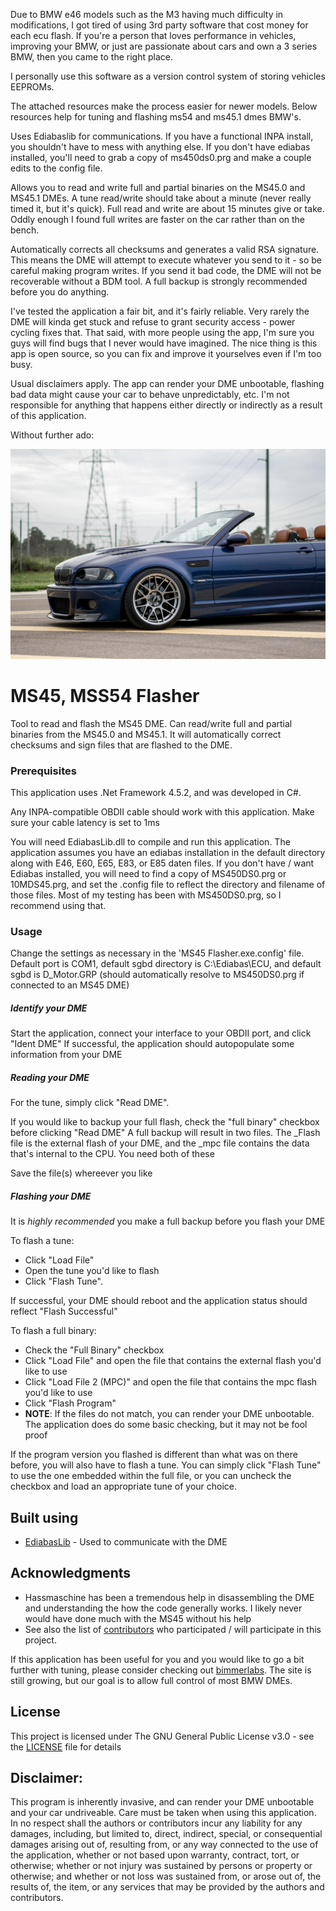 
Due to BMW e46 models such as the M3 having much difficulty in modifications, I got tired of using 3rd party software that cost money for each ecu flash.
If you're a person that loves performance in vehicles, improving your BMW, or just are passionate about cars and own a 3 series BMW, then you came to the right place.

I personally use this software as a version control system of storing vehicles EEPROMs.

The attached resources make the process easier for newer models. Below resources
help for tuning and flashing ms54 and ms45.1 dmes BMW's.

Uses Ediabaslib for communications. If you have a functional INPA install, you shouldn't have to mess with anything else. If you don't have ediabas installed, you'll need to grab a copy of ms450ds0.prg and make a couple edits to the config file.

Allows you to read and write full and partial binaries on the MS45.0 and MS45.1 DMEs. A tune read/write should take about a minute (never really timed it, but it's quick). Full read and write are about 15 minutes give or take. Oddly enough I found full writes are faster on the car rather than on the bench.

Automatically corrects all checksums and generates a valid RSA signature. This means the DME will attempt to execute whatever you send to it - so be careful making program writes. If you send it bad code, the DME will not be recoverable without a BDM tool. A full backup is strongly recommended before you do anything.

I've tested the application a fair bit, and it's fairly reliable. Very rarely the DME will kinda get stuck and refuse to grant security access - power cycling fixes that. That said, with more people using the app, I'm sure you guys will find bugs that I never would have imagined. The nice thing is this app is open source, so you can fix and improve it yourselves even if I'm too busy.

Usual disclaimers apply. The app can render your DME unbootable, flashing bad data might cause your car to behave unpredictably, etc. I'm not responsible for anything that happens either directly or indirectly as a result of this application.

Without further ado:

![Alt text](assets/M3-GTR.jpg?raw=true "M3 GTR")

# MS45, MSS54 Flasher
Tool to read and flash the MS45 DME. Can read/write full and partial binaries from the MS45.0 and MS45.1. It will automatically correct checksums and sign files that are flashed to the DME.


### Prerequisites
This application uses .Net Framework 4.5.2, and was developed in C#.

Any INPA-compatible OBDII cable should work with this application. Make sure your cable latency is set to 1ms

You will need EdiabasLib.dll to compile and run this application.
The application assumes you have an ediabas installation in the default directory along with E46, E60, E65, E83, or E85 daten files.
If you don't have / want Ediabas installed, you will need to find a copy of MS450DS0.prg or 10MDS45.prg, and set the .config file to reflect the directory and filename of those files.
Most of my testing has been with MS450DS0.prg, so I recommend using that.


### Usage
Change the settings as necessary in the 'MS45 Flasher.exe.config' file. 
Default port is COM1, default sgbd directory is C:\Ediabas\ECU, and default sgbd is D_Motor.GRP (should automatically resolve to MS450DS0.prg if connected to an MS45 DME)


##### Identify your DME
Start the application, connect your interface to your OBDII port, and click "Ident DME"
If successful, the application should autopopulate some information from your DME

##### Reading your DME
For the tune, simply click "Read DME". 

If you would like to backup your full flash, check the "full binary" checkbox before clicking "Read DME"
A full backup will result in two files. The _Flash file is the external flash of your DME, and the _mpc file contains the data that's internal to the CPU. You need both of these

Save the file(s) whereever you like

##### Flashing your DME
It is *highly recommended* you make a full backup before you flash your DME

To flash a tune: 
* Click "Load File"
* Open the tune you'd like to flash
* Click "Flash Tune". 

If successful, your DME should reboot and the application status should reflect "Flash Successful"

To flash a full binary: 
* Check the "Full Binary" checkbox
* Click "Load File" and open the file that contains the external flash you'd like to use
* Click "Load File 2 (MPC)" and open the file that contains the mpc flash you'd like to use
* Click "Flash Program"
* **NOTE**: If the files do not match, you can render your DME unbootable. The application does do some basic checking, but it may not be fool proof

If the program version you flashed is different than what was on there before, you will also have to flash a tune. You can simply click "Flash Tune" to use the one embedded within the full file, or you can uncheck the checkbox and load an appropriate tune of your choice. 


## Built using

* [EdiabasLib](https://github.com/uholeschak/ediabaslib) - Used to communicate with the DME

## Acknowledgments

* Hassmaschine has been a tremendous help in disassembling the DME and understanding the how the code generally works. I likely never would have done much with the MS45 without his help
* See also the list of [contributors](https://github.com/terraphantm/MS45-Flasher/contributors) who participated / will participate in this project.


If this application has been useful for you and you would like to go a bit further with tuning, please consider checking out [bimmerlabs](https://www.bimmerlabs.com). The site is still growing, but our goal is to allow full control of most BMW DMEs. 

## License

This project is licensed under The GNU General Public License v3.0 - see the [LICENSE](LICENSE) file for details

## Disclaimer: 
This program is inherently invasive, and can render your DME unbootable and your car undriveable. Care must be taken when using this application. In no respect shall the authors or contributors incur any liability for any damages, including, but limited to, direct, indirect, special, or consequential damages arising out of, resulting from, or any way connected to the use of the application, whether or not based upon warranty, contract, tort, or otherwise; whether or not injury was sustained by persons or property or otherwise; and whether or not loss was sustained from, or arose out of, the results of, the item, or any services that may be provided by the authors and contributors.
